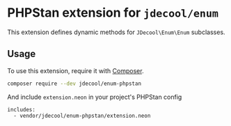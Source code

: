 PHPStan extension for `jdecool/enum`
====================================

This extension defines dynamic methods for `JDecool\Enum\Enum` subclasses.

## Usage

To use this extension, require it with [Composer](https://getcomposer.org).

```bash
composer require --dev jdecool/enum-phpstan
```

And include `extension.neon` in your project's PHPStan config

```neon
includes:
  - vendor/jdecool/enum-phpstan/extension.neon
```
